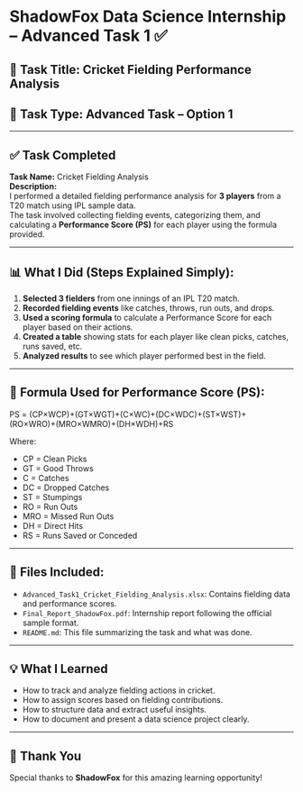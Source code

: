 # ShadowFox Data Science Internship – Advanced Task 1 ✅

## 📌 Task Title: Cricket Fielding Performance Analysis

## 📁 Task Type: Advanced Task – Option 1

---

## ✅ Task Completed

**Task Name:** Cricket Fielding Analysis  
**Description:**  
I performed a detailed fielding performance analysis for **3 players** from a T20 match using IPL sample data.  
The task involved collecting fielding events, categorizing them, and calculating a **Performance Score (PS)** for each player using the formula provided.

---

## 📊 What I Did (Steps Explained Simply):

1. **Selected 3 fielders** from one innings of an IPL T20 match.
2. **Recorded fielding events** like catches, throws, run outs, and drops.
3. **Used a scoring formula** to calculate a Performance Score for each player based on their actions.
4. **Created a table** showing stats for each player like clean picks, catches, runs saved, etc.
5. **Analyzed results** to see which player performed best in the field.

---

## 📐 Formula Used for Performance Score (PS):

PS = (CP×WCP)+(GT×WGT)+(C×WC)+(DC×WDC)+(ST×WST)+
(RO×WRO)+(MRO×WMRO)+(DH×WDH)+RS


Where:
- CP = Clean Picks  
- GT = Good Throws  
- C = Catches  
- DC = Dropped Catches  
- ST = Stumpings  
- RO = Run Outs  
- MRO = Missed Run Outs  
- DH = Direct Hits  
- RS = Runs Saved or Conceded

---

## 📄 Files Included:

- `Advanced_Task1_Cricket_Fielding_Analysis.xlsx`: Contains fielding data and performance scores.
- `Final_Report_ShadowFox.pdf`: Internship report following the official sample format.
- `README.md`: This file summarizing the task and what was done.

---

## 💡 What I Learned

- How to track and analyze fielding actions in cricket.
- How to assign scores based on fielding contributions.
- How to structure data and extract useful insights.
- How to document and present a data science project clearly.

---

## 🙌 Thank You

Special thanks to **ShadowFox** for this amazing learning opportunity!
